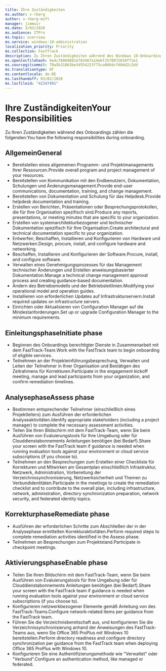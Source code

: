 ```yaml
---
title: Ihre Zuständigkeiten
ms.author: v-rberg
author: v-rberg-msft
manager: jimmuir
ms.date: 3/03/2020
ms.audience: ITPro
ms.topic: overview
ms.service: windows-10-administration
localization_priority: Priority
ms.collection: FastTrack
description: Zu Ihren Zuständigkeiten während des Windows 10-Onboardings zählen die folgenden.
ms.openlocfilehash: 9a4c780898824783467a14ebf2570972034ff1e1
ms.sourcegitcommit: 79a5b31863be3d554223f75ca866dcf40dd2c2dd
ms.translationtype: HT
ms.contentlocale: de-DE
ms.lasthandoff: 03/02/2020
ms.locfileid: "42347491"
---
```

# <a name="your-responsibilities"></a><span data-ttu-id="77456-103">Ihre Zuständigkeiten</span><span class="sxs-lookup"><span data-stu-id="77456-103">Your Responsibilities</span></span>

<span data-ttu-id="77456-104">Zu Ihren Zuständigkeiten während des Onboardings zählen die folgenden:</span><span class="sxs-lookup"><span data-stu-id="77456-104">You have the following responsibilities during onboarding.</span></span>

## <a name="general"></a><span data-ttu-id="77456-105">Allgemein</span><span class="sxs-lookup"><span data-stu-id="77456-105">General</span></span>

- <span data-ttu-id="77456-106">Bereitstellen eines allgemeinen Programm- und Projektmanagements Ihrer Ressourcen.</span><span class="sxs-lookup"><span data-stu-id="77456-106">Provide overall program and project management of your resources.</span></span>
- <span data-ttu-id="77456-107">Bereitstellen von Kommunikation mit den Endbenutzern, Dokumentation, Schulungen und Änderungsmanagement.</span><span class="sxs-lookup"><span data-stu-id="77456-107">Provide end-user communications, documentation, training, and change management.</span></span>
- <span data-ttu-id="77456-108">Bereitstellen von Dokumentation und Schulung für das Helpdesk.</span><span class="sxs-lookup"><span data-stu-id="77456-108">Provide helpdesk documentation and training.</span></span>
- <span data-ttu-id="77456-109">Erstellen von Berichten, Präsentationen oder Besprechungsprotokollen, die für Ihre Organisation spezifisch sind.</span><span class="sxs-lookup"><span data-stu-id="77456-109">Produce any reports, presentations, or meeting minutes that are specific to your organization.</span></span>
- <span data-ttu-id="77456-110">Erstellen von systemarchitekturbezogener und technischer Dokumentation spezifisch für Ihre Organisation.</span><span class="sxs-lookup"><span data-stu-id="77456-110">Create architectural and technical documentation specific to your organization.</span></span>
- <span data-ttu-id="77456-111">Entwerfen, Beschaffen, Installieren und Konfigurieren von Hardware und Netzwerken.</span><span class="sxs-lookup"><span data-stu-id="77456-111">Design, procure, install, and configure hardware and networking.</span></span>
- <span data-ttu-id="77456-112">Beschaffen, Installieren und Konfigurieren der Software.</span><span class="sxs-lookup"><span data-stu-id="77456-112">Procure, install, and configure software.</span></span>
- <span data-ttu-id="77456-113">Verwalten eines Genehmigungsprozesses für das Management technischer Änderungen und Erstellen anweisungsbasierter Dokumentation.</span><span class="sxs-lookup"><span data-stu-id="77456-113">Manage a technical change management approval process and creating guidance-based documentation.</span></span>
- <span data-ttu-id="77456-114">Ändern des Betriebsmodells und der Betriebsleitlinien.</span><span class="sxs-lookup"><span data-stu-id="77456-114">Modifying your operational model and operation guides.</span></span>
- <span data-ttu-id="77456-115">Installieren von erforderlichen Updates auf Infrastrukturservern.</span><span class="sxs-lookup"><span data-stu-id="77456-115">Install required updates on infrastructure servers.</span></span>
- <span data-ttu-id="77456-116">Einrichten oder Aktualisieren von Configuration Manager auf die Mindestanforderungen.</span><span class="sxs-lookup"><span data-stu-id="77456-116">Set up or upgrade Configuration Manager to the minimum requirements.</span></span>

## <a name="initiate-phase"></a><span data-ttu-id="77456-117">Einleitungsphase</span><span class="sxs-lookup"><span data-stu-id="77456-117">Initiate phase</span></span>

- <span data-ttu-id="77456-118">Beginnen des Onboardings berechtigter Dienste in Zusammenarbeit mit dem FastTrack-Team.</span><span class="sxs-lookup"><span data-stu-id="77456-118">Work with the FastTrack team to begin onboarding of eligible services.</span></span>
- <span data-ttu-id="77456-119">Teilnehmen an der Projekteinführungsbesprechung, Verwalten und Leiten der Teilnehmer in Ihrer Organisation und Bestätigen des Zeitrahmens für Korrekturen.</span><span class="sxs-lookup"><span data-stu-id="77456-119">Participate in the engagement kickoff meeting, manage and lead participants from your organization, and confirm remediation timelines.</span></span>

## <a name="assess-phase"></a><span data-ttu-id="77456-120">Analysephase</span><span class="sxs-lookup"><span data-stu-id="77456-120">Assess phase</span></span>

- <span data-ttu-id="77456-121">Bestimmen entsprechender Teilnehmer (einschließlich eines Projektleiters) zum Ausführen der erforderlichen Analyseaktivitäten.</span><span class="sxs-lookup"><span data-stu-id="77456-121">Identify appropriate stakeholders (including a project manager) to complete the necessary assessment activities.</span></span>
- <span data-ttu-id="77456-122">Teilen Sie Ihren Bildschirm mit dem FastTrack-Team, wenn Sie beim Ausführen von Evaluierungstools für Ihre Umgebung oder für Clouddienstabonnements Anleitungen benötigen (bei Bedarf).</span><span class="sxs-lookup"><span data-stu-id="77456-122">Share your screen with the FastTrack team if guidance is needed when running evaluation tools against your environment or cloud service subscriptions (if you choose to).</span></span>
- <span data-ttu-id="77456-123">Teilnehmen an den Besprechungen zum Erstellen einer Checkliste für Korrekturen und Mitwirken am Gesamtplan einschließlich Infrastruktur, Netzwerk, Administration, Vorbereitung der Verzeichnissynchronisierung, Netzwerksicherheit und Themen zu Verbundidentitäten.</span><span class="sxs-lookup"><span data-stu-id="77456-123">Participate in the meetings to create the remediation checklist and to contribute to the overall plan, including infrastructure, network, administration, directory synchronization preparation, network security, and federated identity topics.</span></span>

## <a name="remediate-phase"></a><span data-ttu-id="77456-124">Korrekturphase</span><span class="sxs-lookup"><span data-stu-id="77456-124">Remediate phase</span></span>

- <span data-ttu-id="77456-125">Ausführen der erforderlichen Schritte zum Abschließen der in der Analysephase ermittelten Korrekturaktivitäten.</span><span class="sxs-lookup"><span data-stu-id="77456-125">Perform required steps to complete remediation activities identified in the Assess phase.</span></span>
- <span data-ttu-id="77456-126">Teilnehmen an Besprechungen zum Projektstand.</span><span class="sxs-lookup"><span data-stu-id="77456-126">Participate in checkpoint meetings.</span></span>

## <a name="enable-phase"></a><span data-ttu-id="77456-127">Aktivierungsphase</span><span class="sxs-lookup"><span data-stu-id="77456-127">Enable phase</span></span>

- <span data-ttu-id="77456-128">Teilen Sie Ihren Bildschirm mit dem FastTrack-Team, wenn Sie beim Ausführen von Evaluierungstools für Ihre Umgebung oder für Clouddienstabonnements Anleitungen benötigen (bei Bedarf).</span><span class="sxs-lookup"><span data-stu-id="77456-128">Share your screen with the FastTrack team if guidance is needed when running evaluation tools against your environment or cloud service subscriptions (if you choose to).</span></span>
- <span data-ttu-id="77456-129">Konfigurieren netzwerkbezogener Elemente gemäß Anleitung von des FastTrack-Teams.</span><span class="sxs-lookup"><span data-stu-id="77456-129">Configure network-related items per guidance from the FastTrack team.</span></span>
- <span data-ttu-id="77456-130">Führen Sie die Verzeichnisbereitschaft aus, und konfigurieren Sie die Verzeichnissynchronisierung anhand der Anweisungen des FastTrack-Teams aus, wenn Sie Office 365 ProPlus mit Windows 10 bereitstellen.</span><span class="sxs-lookup"><span data-stu-id="77456-130">Perform directory readiness and configure directory synchronization per guidance from the FastTrack team when deploying Office 365 ProPlus with Windows 10.</span></span>
- <span data-ttu-id="77456-131">Konfigurieren Sie eine Authentifizierungsmethode wie "Verwaltet" oder "Verbund".</span><span class="sxs-lookup"><span data-stu-id="77456-131">Configure an authentication method, like managed or federated.</span></span>







  

  

 